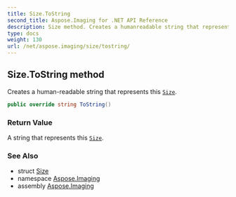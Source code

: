 ```yaml
---
title: Size.ToString
second_title: Aspose.Imaging for .NET API Reference
description: Size method. Creates a humanreadable string that represents this Size
type: docs
weight: 130
url: /net/aspose.imaging/size/tostring/
---
```

## Size.ToString method

Creates a human-readable string that represents this [`Size`](../).

```csharp
public override string ToString()
```

### Return Value

A string that represents this [`Size`](../).

### See Also

* struct [Size](../)
* namespace [Aspose.Imaging](../../size/)
* assembly [Aspose.Imaging](../../../)


